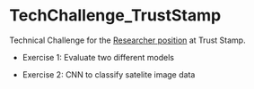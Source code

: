# TechChallenge_TrustStamp


Technical Challenge for the [Researcher position](https://www.linkedin.com/jobs/view/4004581127) at Trust Stamp.

- Exercise 1: Evaluate two different models

- Exercise 2: CNN to classify satelite image data

